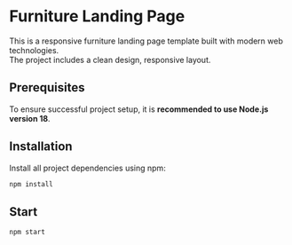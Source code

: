 # Furniture Landing Page

This is a responsive furniture landing page template built with modern web technologies.  
The project includes a clean design, responsive layout.

## Prerequisites

To ensure successful project setup, it is **recommended to use Node.js version 18**.

## Installation

Install all project dependencies using npm:

```bash
npm install
```

## Start

```bash
npm start
```
